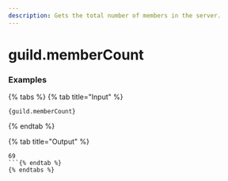 ```yaml
---
description: Gets the total number of members in the server.
---
```


# guild.memberCount

### Examples

{% tabs %}
{% tab title="Input" %}
```text
{guild.memberCount}
```
{% endtab %}

{% tab title="Output" %}
```text
69
```{% endtab %}
{% endtabs %}